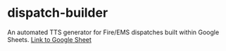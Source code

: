 # dispatch-builder

An automated TTS generator for Fire/EMS dispatches built within Google Sheets.
[Link to Google Sheet]([url](https://docs.google.com/spreadsheets/d/1aTHOjNvQZ-4xpsVrcGLNJUH5qvS2QdoUyRfXq4baxZg/edit#gid=0)https://docs.google.com/spreadsheets/d/1aTHOjNvQZ-4xpsVrcGLNJUH5qvS2QdoUyRfXq4baxZg/edit#gid=0)
